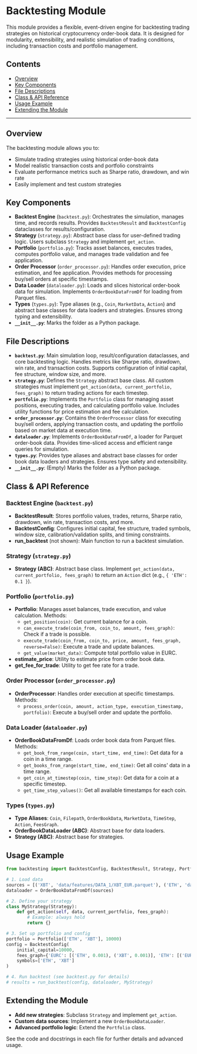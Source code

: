 # Backtesting Module

This module provides a flexible, event-driven engine for backtesting trading strategies on historical cryptocurrency order-book data. It is designed for modularity, extensibility, and realistic simulation of trading conditions, including transaction costs and portfolio management.

## Contents
- [Overview](#overview)
- [Key Components](#key-components)
- [File Descriptions](#file-descriptions)
- [Class & API Reference](#class--api-reference)
- [Usage Example](#usage-example)
- [Extending the Module](#extending-the-module)

---

## Overview
The backtesting module allows you to:
- Simulate trading strategies using historical order-book data
- Model realistic transaction costs and portfolio constraints
- Evaluate performance metrics such as Sharpe ratio, drawdown, and win rate
- Easily implement and test custom strategies

## Key Components
- **Backtest Engine** (`backtest.py`): Orchestrates the simulation, manages time, and records results. Provides `BacktestResult` and `BacktestConfig` dataclasses for results/configuration.
- **Strategy** (`strategy.py`): Abstract base class for user-defined trading logic. Users subclass `Strategy` and implement `get_action`.
- **Portfolio** (`portfolio.py`): Tracks asset balances, executes trades, computes portfolio value, and manages trade validation and fee application.
- **Order Processor** (`order_processor.py`): Handles order execution, price estimation, and fee application. Provides methods for processing buy/sell orders at specific timestamps.
- **Data Loader** (`dataloader.py`): Loads and slices historical order-book data for simulation. Implements `OrderBookDataFromDf` for loading from Parquet files.
- **Types** (`types.py`): Type aliases (e.g., `Coin`, `MarketData`, `Action`) and abstract base classes for data loaders and strategies. Ensures strong typing and extensibility.
- **`__init__.py`**: Marks the folder as a Python package.

## File Descriptions
- **`backtest.py`**: Main simulation loop, result/configuration dataclasses, and core backtesting logic. Handles metrics like Sharpe ratio, drawdown, win rate, and transaction costs. Supports configuration of initial capital, fee structure, window size, and more.
- **`strategy.py`**: Defines the `Strategy` abstract base class. All custom strategies must implement `get_action(data, current_portfolio, fees_graph)` to return trading actions for each timestep.
- **`portfolio.py`**: Implements the `Portfolio` class for managing asset positions, executing trades, and calculating portfolio value. Includes utility functions for price estimation and fee calculation.
- **`order_processor.py`**: Contains the `OrderProcessor` class for executing buy/sell orders, applying transaction costs, and updating the portfolio based on market data at execution time.
- **`dataloader.py`**: Implements `OrderBookDataFromDf`, a loader for Parquet order-book data. Provides time-sliced access and efficient range queries for simulation.
- **`types.py`**: Provides type aliases and abstract base classes for order book data loaders and strategies. Ensures type safety and extensibility.
- **`__init__.py`**: (Empty) Marks the folder as a Python package.

## Class & API Reference

### Backtest Engine (`backtest.py`)
- **BacktestResult**: Stores portfolio values, trades, returns, Sharpe ratio, drawdown, win rate, transaction costs, and more.
- **BacktestConfig**: Configures initial capital, fee structure, traded symbols, window size, calibration/validation splits, and timing constraints.
- **run_backtest** (not shown): Main function to run a backtest simulation.

### Strategy (`strategy.py`)
- **Strategy (ABC)**: Abstract base class. Implement `get_action(data, current_portfolio, fees_graph)` to return an `Action` dict (e.g., `{ 'ETH': 0.1 }`).

### Portfolio (`portfolio.py`)
- **Portfolio**: Manages asset balances, trade execution, and value calculation. Methods:
  - `get_position(coin)`: Get current balance for a coin.
  - `can_execute_trade(coin_from, coin_to, amount, fees_graph)`: Check if a trade is possible.
  - `execute_trade(coin_from, coin_to, price, amount, fees_graph, reverse=False)`: Execute a trade and update balances.
  - `get_value(market_data)`: Compute total portfolio value in EURC.
- **estimate_price**: Utility to estimate price from order book data.
- **get_fee_for_trade**: Utility to get fee rate for a trade.

### Order Processor (`order_processor.py`)
- **OrderProcessor**: Handles order execution at specific timestamps. Methods:
  - `process_order(coin, amount, action_type, execution_timestamp, portfolio)`: Execute a buy/sell order and update the portfolio.

### Data Loader (`dataloader.py`)
- **OrderBookDataFromDf**: Loads order book data from Parquet files. Methods:
  - `get_book_from_range(coin, start_time, end_time)`: Get data for a coin in a time range.
  - `get_books_from_range(start_time, end_time)`: Get all coins' data in a time range.
  - `get_coin_at_timestep(coin, time_step)`: Get data for a coin at a specific timestep.
  - `get_time_step_values()`: Get all available timestamps for each coin.

### Types (`types.py`)
- **Type Aliases**: `Coin`, `Filepath`, `OrderBookData`, `MarketData`, `TimeStep`, `Action`, `FeesGraph`.
- **OrderBookDataLoader (ABC)**: Abstract base for data loaders.
- **Strategy (ABC)**: Abstract base for strategies.

## Usage Example
```python
from backtesting import BacktestConfig, BacktestResult, Strategy, Portfolio, OrderProcessor, OrderBookDataFromDf

# 1. Load data
sources = [('XBT', 'data/features/DATA_1/XBT_EUR.parquet'), ('ETH', 'data/features/DATA_1/ETH_EUR.parquet')]
dataloader = OrderBookDataFromDf(sources)

# 2. Define your strategy
class MyStrategy(Strategy):
    def get_action(self, data, current_portfolio, fees_graph):
        # Example: always hold
        return {}

# 3. Set up portfolio and config
portfolio = Portfolio(['ETH', 'XBT'], 10000)
config = BacktestConfig(
    initial_capital=10000,
    fees_graph={'EURC': [('ETH', 0.001), ('XBT', 0.001)], 'ETH': [('EURC', 0.001)], 'XBT': [('EURC', 0.001)]},
    symbols=['ETH', 'XBT']
)

# 4. Run backtest (see backtest.py for details)
# results = run_backtest(config, dataloader, MyStrategy)
```

## Extending the Module
- **Add new strategies**: Subclass `Strategy` and implement `get_action`.
- **Custom data sources**: Implement a new `OrderBookDataLoader`.
- **Advanced portfolio logic**: Extend the `Portfolio` class.

See the code and docstrings in each file for further details and advanced usage.
